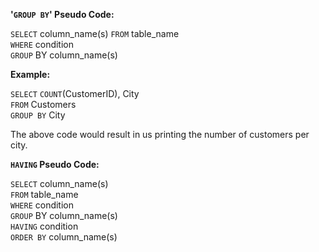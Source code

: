 **'`GROUP BY`' Pseudo Code:**

`SELECT` column_name(s) 
`FROM` table_name   
`WHERE` condition   
`GROUP` BY column_name(s)

**Example:**

`SELECT` `COUNT`(CustomerID), City  
`FROM` Customers    
`GROUP BY` City

The above code would result in us printing the number of customers per city.

**`HAVING` Pseudo Code:**

`SELECT` column_name(s)   
`FROM` table_name     
`WHERE` condition     
`GROUP` BY column_name(s)     
`HAVING` condition    
`ORDER BY` column_name(s) 






